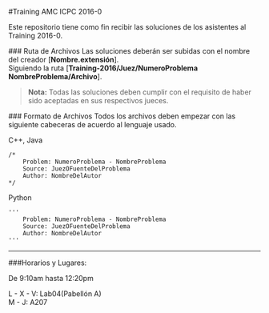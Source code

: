 #Training AMC ICPC 2016-0

Este repositorio tiene como fin recibir las soluciones de los asistentes al Training 2016-0.

###<i class="icon-folder-open"></i> Ruta de Archivos
Las soluciones deberán ser subidas con el nombre del creador [**Nombre.extensión**].<br>
Siguiendo la ruta [**Training-2016/Juez/NumeroProblema NombreProblema/Archivo**].

>**Nota:** Todas las soluciones deben cumplir con el requisito de haber sido aceptadas en sus respectivos jueces.

###<i class="icon-file"></i> Formato de Archivos
Todos los archivos deben empezar con las siguiente cabeceras de acuerdo al lenguaje usado.

C++, Java
```
/*
	Problem: NumeroProblema - NombreProblema
	Source: JuezOFuenteDelProblema
	Author: NombreDelAutor
*/
```
Python
```
'''
	Problem: NumeroProblema - NombreProblema
	Source: JuezOFuenteDelProblema
	Author: NombreDelAutor
'''
```
---
###Horarios y Lugares:

De 9:10am hasta 12:20pm

L - X - V: Lab04(Pabellón A)<br>
M - J: A207
